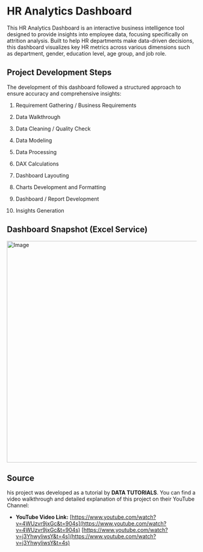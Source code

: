 


# HR Analytics Dashboard

This HR Analytics Dashboard is an interactive business intelligence tool designed to provide insights into employee data, focusing specifically on attrition analysis. Built to help HR departments make data-driven decisions, this dashboard visualizes key HR metrics across various dimensions such as department, gender, education level, age group, and job role.
## Project Development Steps

The development of this dashboard followed a structured approach to ensure accuracy and comprehensive insights:

1. Requirement Gathering / Business Requirements

2. Data Walkthrough

3. Data Cleaning / Quality Check

4. Data Modeling

5. Data Processing

6. DAX Calculations

7. Dashboard Layouting

8. Charts Development and Formatting

9. Dashboard / Report Development

10. Insights Generation
## Dashboard Snapshot (Excel Service)

<img width="1169" height="587" alt="Image" src="https://github.com/user-attachments/assets/9e692b06-6746-4c4f-8a0d-618d0ff8328e" />

## Source

his project was developed as a tutorial by **DATA TUTORIALS**.
You can find a video walkthrough and detailed explanation of this project on their YouTube Channel:

* **YouTube Video Link:** 
[https://www.youtube.com/watch?v=4WUzvr9jxGc&t=904s](https://www.youtube.com/watch?v=4WUzvr9jxGc&t=904s) 
[https://www.youtube.com/watch?v=j3YhwyliwsY&t=4s](https://www.youtube.com/watch?v=j3YhwyliwsY&t=4s) 
